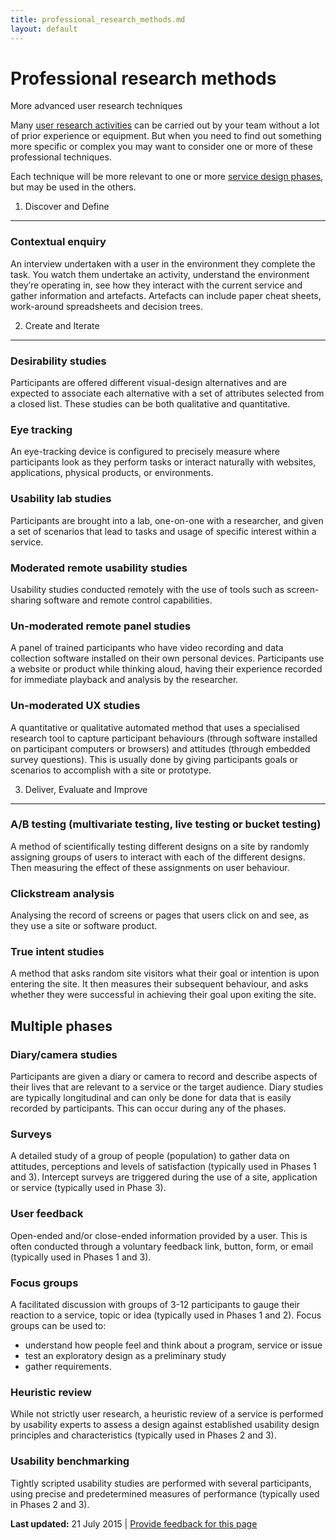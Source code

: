 ```yaml
---
title: professional_research_methods.md
layout: default
---
```

Professional research methods
=============================

More advanced user research techniques

Many [user research activities](user_research.md) can be carried out by your team without a lot of prior experience or equipment. But when you need to find out something more specific or complex you may want to consider one or more of these professional techniques.

Each technique will be more relevant to one or more [service design phases](service_design_process.md#phases), but may be used in the others.

1. Discover and Define
----------------------

### Contextual enquiry

An interview undertaken with a user in the environment they complete the task. You watch them undertake an activity, understand the environment they’re operating in, see how they interact with the current service and gather information and artefacts. Artefacts can include paper cheat sheets, work-around spreadsheets and decision trees.

2. Create and Iterate
---------------------

### Desirability studies

Participants are offered different visual-design alternatives and are expected to associate each alternative with a set of attributes selected from a closed list. These studies can be both qualitative and quantitative.

### Eye tracking

An eye-tracking device is configured to precisely measure where participants look as they perform tasks or interact naturally with websites, applications, physical products, or environments.

### Usability lab studies

Participants are brought into a lab, one-on-one with a researcher, and given a set of scenarios that lead to tasks and usage of specific interest within a service.

### Moderated remote usability studies

Usability studies conducted remotely with the use of tools such as screen-sharing software and remote control capabilities.

### Un-moderated remote panel studies

A panel of trained participants who have video recording and data collection software installed on their own personal devices. Participants use a website or product while thinking aloud, having their experience recorded for immediate playback and analysis by the researcher.

### Un-moderated UX studies

A quantitative or qualitative automated method that uses a specialised research tool to capture participant behaviours (through software installed on participant computers or browsers) and attitudes (through embedded survey questions). This is usually done by giving participants goals or scenarios to accomplish with a site or prototype.

3. Deliver, Evaluate and Improve
--------------------------------

### A/B testing (multivariate testing, live testing or bucket testing)

A method of scientifically testing different designs on a site by randomly assigning groups of users to interact with each of the different designs. Then measuring the effect of these assignments on user behaviour.

### Clickstream analysis

Analysing the record of screens or pages that users click on and see, as they use a site or software product.

### True intent studies

A method that asks random site visitors what their goal or intention is upon entering the site. It then measures their subsequent behaviour, and asks whether they were successful in achieving their goal upon exiting the site.

Multiple phases
---------------

### Diary/camera studies

Participants are given a diary or camera to record and describe aspects of their lives that are relevant to a service or the target audience. Diary studies are typically longitudinal and can only be done for data that is easily recorded by participants. This can occur during any of the phases.

### Surveys

A detailed study of a group of people (population) to gather data on attitudes, perceptions and levels of satisfaction (typically used in Phases 1 and 3). Intercept surveys are triggered during the use of a site, application or service (typically used in Phase 3).

### User feedback

Open-ended and/or close-ended information provided by a user. This is often conducted through a voluntary feedback link, button, form, or email (typically used in Phases 1 and 3).

### Focus groups

A facilitated discussion with groups of 3-12 participants to gauge their reaction to a service, topic or idea (typically used in Phases 1 and 2). Focus groups can be used to:

-   understand how people feel and think about a program, service or issue
-   test an exploratory design as a preliminary study
-   gather requirements.

### Heuristic review

While not strictly user research, a heuristic review of a service is performed by usability experts to assess a design against established usability design principles and characteristics (typically used in Phases 2 and 3).

### Usability benchmarking

Tightly scripted usability studies are performed with several participants, using precise and predetermined measures of performance (typically used in Phases 2 and 3).

**Last updated:** 21 July 2015 | [Provide feedback for this page](../feedback%3Furl_from=Userresearch-researchmethods.html)

